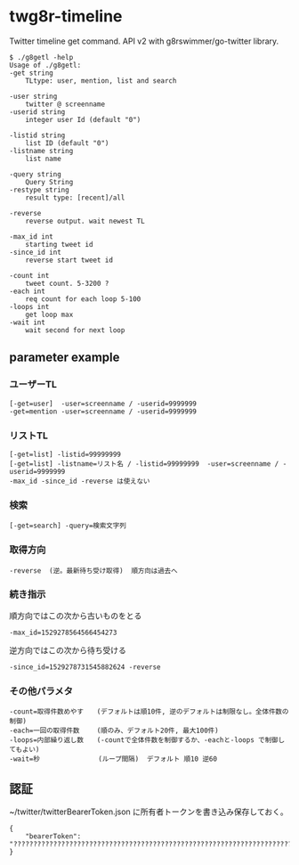 # twg8r-timeline
Twitter timeline get command. API v2 with g8rswimmer/go-twitter library.

~~~
$ ./g8getl -help
Usage of ./g8getl:
-get string
	TLtype: user, mention, list and search

-user string
	twitter @ screenname
-userid string
	integer user Id (default "0")

-listid string
	list ID (default "0")
-listname string
	list name

-query string
	Query String
-restype string
	result type: [recent]/all

-reverse
	reverse output. wait newest TL

-max_id int
	starting tweet id
-since_id int
	reverse start tweet id

-count int
	tweet count. 5-3200 ?
-each int
	req count for each loop 5-100
-loops int
	get loop max
-wait int
	wait second for next loop
~~~


## parameter example
### ユーザーTL
    [-get=user]  -user=screenname / -userid=9999999
    -get=mention -user=screenname / -userid=9999999

### リストTL
    [-get=list] -listid=99999999
    [-get=list] -listname=リスト名 / -listid=99999999  -user=screenname / -userid=9999999
    -max_id -since_id -reverse は使えない

### 検索
	[-get=search] -query=検索文字列

### 取得方向
    -reverse  (逆。最新待ち受け取得)  順方向は過去へ

### 続き指示
順方向ではこの次から古いものをとる

    -max_id=1529278564566454273

逆方向ではこの次から待ち受ける

    -since_id=1529278731545882624 -reverse

### その他パラメタ
    -count=取得件数めやす　　(デフォルトは順10件, 逆のデフォルトは制限なし。全体件数の制御)
    -each=一回の取得件数　 　(順のみ、デフォルト20件, 最大100件)
    -loops=内部繰り返し数　　(-countで全体件数を制御するか、-eachと-loops で制御してもよい)
    -wait=秒             　(ループ間隔)  デフォルト 順10 逆60

## 認証
~/twitter/twitterBearerToken.json に所有者トークンを書き込み保存しておく。

~~~	
{
    "bearerToken": "????????????????????????????????????????????????????????????????????????????????????????????????????????????????"
}
~~~	

